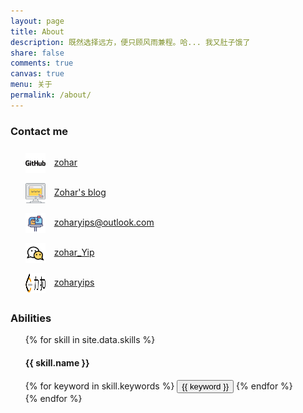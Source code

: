 ```yaml
---
layout: page
title: About
description: 既然选择远方，便只顾风雨兼程。哈... 我又肚子饿了
share: false
comments: true
canvas: true
menu: 关于
permalink: /about/
---
```


<div>
  <h3>Contact me</h3>
  <ul style="line-height: 3rem;list-style-type: none;">
    <li>
      <img width="32" height="32" style="margin-right:0.375rem;vertical-align: middle;" src="/assets/svg/github.svg"/>&nbsp;
      <a href="https://github.com/zoharyips" title="My github account">zohar</a>
    </li>
    <li>
      <img width="32" height="32" style="margin-right:0.375rem;vertical-align: middle;" src="/assets/svg/website.svg"/>&nbsp;
      <a href="/" title="My website">Zohar's blog</a>
    </li>
    <li>
      <img width="32" height="32" style="margin-right:0.375rem;vertical-align: middle;" src="/assets/svg/mailbox.svg"/>&nbsp;
      <a href="mailto:zoharyips@outlook.com" title="Send email">zoharyips@outlook.com</a>
    </li>
    <li>
      <img width="32" height="32" style="margin-right:0.375rem;vertical-align: middle;" src="/assets/svg/wechat.svg"/>&nbsp;
      <a href="/wechat" title="Contact me on wechat">zohar_Yip</a>
    </li>
    <li>
      <img width="32" height="32" style="margin-right:0.375rem;vertical-align: middle;" src="/assets/svg/leetcode.svg"/>&nbsp;
      <a href="https://leetcode-cn.com/u/zoharyips/" title="See my leetcode life">zoharyips</a>
    </li>
  </ul>
  <h3>Abilities</h3>
  <ul style="list-style-type: none;">
    {% for skill in site.data.skills %}
      <li>
        <h4>{{ skill.name }}</h4>
        <div class="btn-inline">
          {% for keyword in skill.keywords %}
            <button class="btn btn-outline" type="button">{{ keyword }}</button>
          {% endfor %}
        </div>
      </li>
    {% endfor %}
  </ul>
</div>